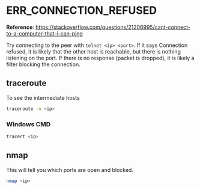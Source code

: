 
# ERR_CONNECTION_REFUSED
**Reference**: https://stackoverflow.com/questions/21206995/cant-connect-to-a-computer-that-i-can-ping

Try connecting to the peer with `telnet <ip> <port>`. If it says Connection refused, it is likely that the other host is reachable, but there is nothing listening on the port. If there is no response (packet is dropped), it is likely a filter blocking the connection.
## traceroute
To see the intermediate hosts
```bash
traceroute -n <ip>
```
### Windows CMD
```bash
tracert <ip>
```

## nmap
This will tell you which ports are open and blocked.
```bash
nmap <ip>
```

